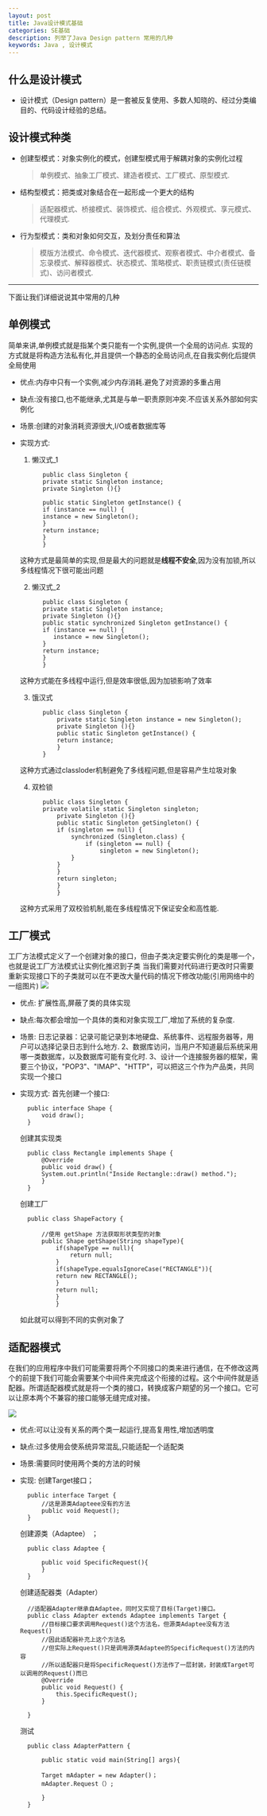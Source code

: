 ```yaml
---
layout: post
title: Java设计模式基础
categories: SE基础
description: 列举了Java Design pattern 常用的几种
keywords: Java , 设计模式
---
```

## 什么是设计模式
   
- 设计模式（Design pattern）是一套被反复使用、多数人知晓的、经过分类编目的、代码设计经验的总结。

## 设计模式种类

- 创建型模式：对象实例化的模式，创建型模式用于解耦对象的实例化过程
 
   > 单例模式、抽象工厂模式、建造者模式、工厂模式、原型模式.
 
- 结构型模式：把类或对象结合在一起形成一个更大的结构

   > 适配器模式、桥接模式、装饰模式、组合模式、外观模式、享元模式、代理模式.
 
- 行为型模式：类和对象如何交互，及划分责任和算法

   > 模版方法模式、命令模式、迭代器模式、观察者模式、中介者模式、备忘录模式、解释器模式、状态模式、策略模式、职责链模式(责任链模式)、访问者模式. 

----------
下面让我们详细说说其中常用的几种

## 单例模式

简单来讲,单例模式就是指某个类只能有一个实例,提供一个全局的访问点.
实现的方式就是将构造方法私有化,并且提供一个静态的全局访问点,在自我实例化后提供全局使用
- 优点:内存中只有一个实例,减少内存消耗.避免了对资源的多重占用
- 缺点:没有接口,也不能继承,尤其是与单一职责原则冲突.不应该关系外部如何实例化
- 场景:创建的对象消耗资源很大,I/O或者数据库等
- 实现方式:

  1. 懒汉式_1 

			public class Singleton {  
    		private static Singleton instance;  
    		private Singleton (){}  
  
    		public static Singleton getInstance() {  
    		if (instance == null) {  
        	instance = new Singleton();  
    		}  
    		return instance;  
    		}  
			}  

   这种方式是最简单的实现,但是最大的问题就是**线程不安全**,因为没有加锁,所以多线程情况下很可能出问题

  2. 懒汉式_2
   
			public class Singleton {  
			private static Singleton instance;  
			private Singleton (){}  
			public static synchronized Singleton getInstance() {  
			if (instance == null) {  
	     	   instance = new Singleton();  
			}  
			return instance;  
			}  
			} 

   这种方式能在多线程中运行,但是效率很低,因为加锁影响了效率

  3. 饿汉式
 
			public class Singleton {  
    			private static Singleton instance = new Singleton();  
    			private Singleton (){}  
    			public static Singleton getInstance() {  
    			return instance;  
    			}  
			}  

   这种方式通过classloder机制避免了多线程问题,但是容易产生垃圾对象

  4. 双检锁
   
			public class Singleton {  
			private volatile static Singleton singleton;  
    			private Singleton (){}  
				public static Singleton getSingleton() {  
    			if (singleton == null) {  
        			synchronized (Singleton.class) {  
        				if (singleton == null) {  
            				singleton = new Singleton();  
        			}  
        		}  
    			}  
    			return singleton;  
    			}  
				} 
   这种方式采用了双校验机制,能在多线程情况下保证安全和高性能.  

## 工厂模式

工厂方法模式定义了一个创建对象的接口，但由子类决定要实例化的类是哪一个，也就是说工厂方法模式让实例化推迟到子类
当我们需要对代码进行更改时只需要重新实现接口下的子类就可以在不更改大量代码的情况下修改功能(引用网络中的一组图片)
![](https://images2017.cnblogs.com/blog/401339/201709/401339-20170929204041684-1520979160.png)

- 优点: 扩展性高,屏蔽了类的具体实现
- 缺点:每次都会增加一个具体的类和对象实现工厂,增加了系统的复杂度.
- 场景: 日志记录器：记录可能记录到本地硬盘、系统事件、远程服务器等，用户可以选择记录日志到什么地方. 2、数据库访问，当用户不知道最后系统采用哪一类数据库，以及数据库可能有变化时. 3、设计一个连接服务器的框架，需要三个协议，"POP3"、"IMAP"、"HTTP"，可以把这三个作为产品类，共同实现一个接口
- 实现方式:
	首先创建一个接口:
	
		public interface Shape {
			void draw();
		}
		
	创建其实现类
	
		public class Rectangle implements Shape {
			@Override
			public void draw() {
      		System.out.println("Inside Rectangle::draw() method.");
			}
		}
		
	创建工厂
	
		public class ShapeFactory {
    
			//使用 getShape 方法获取形状类型的对象
			public Shape getShape(String shapeType){
				if(shapeType == null){
					return null;
				}        
				if(shapeType.equalsIgnoreCase("RECTANGLE")){
				return new RECTANGLE();
				} 
				return null;
				}
				}
				
   如此就可以得到不同的实例对象了

## 适配器模式

在我们的应用程序中我们可能需要将两个不同接口的类来进行通信，在不修改这两个的前提下我们可能会需要某个中间件来完成这个衔接的过程。这个中间件就是适配器。所谓适配器模式就是将一个类的接口，转换成客户期望的另一个接口。它可以让原本两个不兼容的接口能够无缝完成对接。

![](https://images2017.cnblogs.com/blog/401339/201709/401339-20170929205627606-1781915371.png)

- 优点:可以让没有关系的两个类一起运行,提高复用性,增加透明度
- 缺点:过多使用会使系统异常混乱,只能适配一个适配类
- 场景:需要同时使用两个类的方法的时候
- 实现:
	创建Target接口；
	
		public interface Target {
			//这是源类Adapteee没有的方法
			public void Request(); 
		}

	创建源类（Adaptee） ；

		public class Adaptee {

    		public void SpecificRequest(){
    		}
		}
		
	创建适配器类（Adapter）
	
		//适配器Adapter继承自Adaptee，同时又实现了目标(Target)接口。
		public class Adapter extends Adaptee implements Target {
			//目标接口要求调用Request()这个方法名，但源类Adaptee没有方法Request()
			//因此适配器补充上这个方法名
		    //但实际上Request()只是调用源类Adaptee的SpecificRequest()方法的内容
			//所以适配器只是将SpecificRequest()方法作了一层封装，封装成Target可以调用的Request()而已
			@Override
			public void Request() {
				this.SpecificRequest();
			}

		}
		
	测试
	
		public class AdapterPattern {

			public static void main(String[] args){

			Target mAdapter = new Adapter()；
			mAdapter.Request（）;

			}
		}
